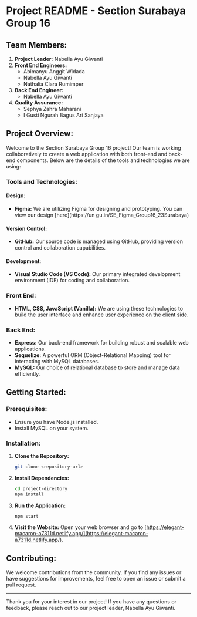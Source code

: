 # Project README - Section Surabaya Group 16

## Team Members:
1. **Project Leader:** Nabella Ayu Giwanti
2. **Front End Engineers:**
   - Abimanyu Anggit Widada
   - Nabella Ayu Giwanti
   - Nathalia Clara Rumimper
3. **Back End Engineer:**
   - Nabella Ayu Giwanti
4. **Quality Assurance:**
   - Sephya Zahra Maharani
   - I Gusti Ngurah Bagus Ari Sanjaya

## Project Overview:
Welcome to the Section Surabaya Group 16 project! Our team is working collaboratively to create a web application with both front-end and back-end components. Below are the details of the tools and technologies we are using:

### Tools and Technologies:

#### Design:
- **Figma:** We are utilizing Figma for designing and prototyping. You can view our design [here](https://un gu.in/SE_Figma_Group16_23Surabaya)
#### Version Control:
- **GitHub:** Our source code is managed using GitHub, providing version control and collaboration capabilities.

#### Development:
- **Visual Studio Code (VS Code):** Our primary integrated development environment (IDE) for coding and collaboration.

### Front End:
- **HTML, CSS, JavaScript (Vanilla):** We are using these technologies to build the user interface and enhance user experience on the client side.

### Back End:
- **Express:** Our back-end framework for building robust and scalable web applications.
- **Sequelize:** A powerful ORM (Object-Relational Mapping) tool for interacting with MySQL databases.
- **MySQL:** Our choice of relational database to store and manage data efficiently.

## Getting Started:

### Prerequisites:
- Ensure you have Node.js installed.
- Install MySQL on your system.

### Installation:

1. **Clone the Repository:**
   ```bash
   git clone <repository-url>
   ```

2. **Install Dependencies:**
   ```bash
   cd project-directory
   npm install
   ```

3. **Run the Application:**
   ```bash
   npm start
   ```

4. **Visit the Website:**
   Open your web browser and go to [https://elegant-macaron-a7311d.netlify.app/](https://elegant-macaron-a7311d.netlify.app/).
   
## Contributing:
We welcome contributions from the community. If you find any issues or have suggestions for improvements, feel free to open an issue or submit a pull request.

---

Thank you for your interest in our project! If you have any questions or feedback, please reach out to our project leader, Nabella Ayu Giwanti.
